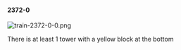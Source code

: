 #### 2372-0
![train-2372-0-0.png](https://github.com/lil-lab/nlvr/raw/master/nlvr/train/images/46/train-2372-0-0.png "train-2372-0-0.png")

There is at least 1 tower with a yellow block at the bottom